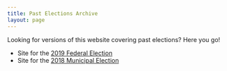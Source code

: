 ```yaml
---
title: Past Elections Archive
layout: page
---
```


<div class="standout-box blue full-width no-margin-top">
  <div class="header big-text" data-aos="fade-left">
    Looking for versions of this website covering past elections? Here you go!
  </div><div>

<ul>
  <li>Site for the <a href="https://civictechwr.github.io/WRVotesFed">2019 Federal Election</a></li>
  <li>Site for the <a href="https://civictechwr.github.io/WRvotes">2018 Municipal
  Election</a></li>
</ul>


